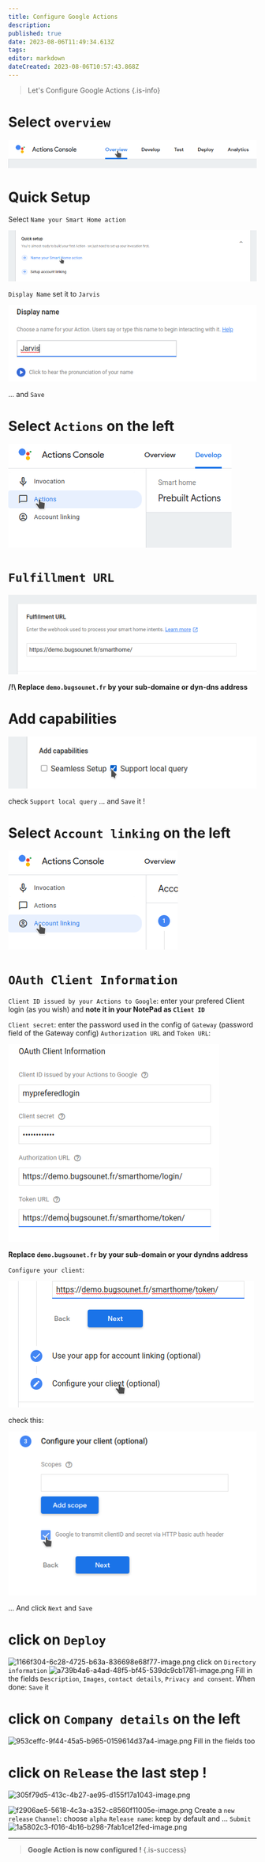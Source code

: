 ```yaml
---
title: Configure Google Actions
description: 
published: true
date: 2023-08-06T11:49:34.613Z
tags: 
editor: markdown
dateCreated: 2023-08-06T10:57:43.868Z
---
```


> Let's Configure Google Actions
{.is-info}

# Select `overview`
![overview.png](/resources/smarthome/overview.png)

# Quick Setup
Select `Name your Smart Home action`

![quicksetup1.png](/resources/smarthome/quicksetup1.png) 

`Display Name` set it to `Jarvis`

![quicksetup2.png](/resources/smarthome/quicksetup2.png)

... and `Save`

# Select `Actions` on the left
![action6.png](/resources/smarthome/action6.png)

# `Fulfillment URL`
![fulfillment.png](/resources/smarthome/fulfillment.png)

**/!\ Replace `demo.bugsounet.fr` by your sub-domaine or dyn-dns address**

# Add capabilities
![capabilities.png](/resources/smarthome/capabilities.png)

check `Support local query`
... and `Save` it !

# Select `Account linking` on the left
![accountlinking.png](/resources/smarthome/accountlinking.png)

# `OAuth Client Information`
`Client ID issued by your Actions to Google`: enter your prefered Client login (as you wish) and **note it in your NotePad as `Client ID`**

`Client secret`: enter the password used in the config of `Gateway` (password field of the Gateway config)
`Authorization URL` and `Token URL`:

![oauth.png](/resources/smarthome/oauth.png)

**Replace `demo.bugsounet.fr` by your sub-domain or your dyndns address**

`Configure your client`:

![client1.png](/resources/smarthome/client1.png)

check this:

![client2.png](/resources/smarthome/client2.png) 

... And click `Next` and `Save`

# click on `Deploy`

![1166f304-6c28-4725-b63a-836698e68f77-image.png](/assets/uploads/files/1680350002837-1166f304-6c28-4725-b63a-836698e68f77-image.png) 
click on `Directory information`
![a739b4a6-a4ad-48f5-bf45-539dc9cb1781-image.png](/assets/uploads/files/1680350022717-a739b4a6-a4ad-48f5-bf45-539dc9cb1781-image.png) 
Fill in the fields `Description`, `Images`, `contact details`, `Privacy and consent`.
When done: `Save` it
# click on `Company details` on the left
![953ceffc-9f44-45a5-b965-0159614d37a4-image.png](/assets/uploads/files/1680350049016-953ceffc-9f44-45a5-b965-0159614d37a4-image.png) 
Fill in the fields too

# click on `Release` the last step !
![305f79d5-413c-4b27-ae95-d155f17a1043-image.png](/assets/uploads/files/1680350061452-305f79d5-413c-4b27-ae95-d155f17a1043-image.png)  

![f2906ae5-5618-4c3a-a352-c8560f11005e-image.png](/assets/uploads/files/1680350076317-f2906ae5-5618-4c3a-a352-c8560f11005e-image.png) 
Create a `new release`
`Channel`: choose `alpha`
`Release name`: keep by default
and ... `Submit`
![1a5802c3-f016-4b16-b298-7fab1ce12fed-image.png](/assets/uploads/files/1680350089411-1a5802c3-f016-4b16-b298-7fab1ce12fed-image.png) 

----

> **Google Action is now configured !**
{.is-success}
